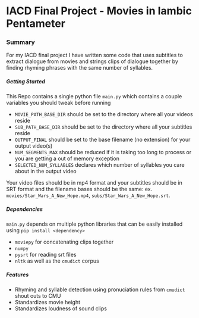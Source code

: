 # IACD Final Project - Movies in Iambic Pentameter

### Summary
For my IACD final project I have written some code that uses subtitles to extract dialogue from movies and strings clips of dialogue together by finding rhyming phrases with the same number of syllables.
##### Getting Started
This Repo contains a single python file `main.py` which contains a couple variables you should tweak before running
 - `MOVIE_PATH_BASE_DIR` should be set to the directory where all your videos reside
 - `SUB_PATH_BASE_DIR` should be set to the directory where all your subtitles reside
 - `OUTPUT_FINAL` should be set to the base filename (no extension) for your output video(s)
 - `NUM_SEGMENTS_MAX` should be reduced if it is taking too long to process or you are getting a out of memory exception
 - `SELECTED_NUM_SYLLABLES` declares which number of syllables you care about in the output video

Your video files should be in mp4 format and your subtitles should be in SRT format and the filename bases should be the same: ex. `movies/Star_Wars_A_New_Hope.mp4`, `subs/Star_Wars_A_New_Hope.srt`.

##### Dependencies
`main.py` depends on multiple python libraries that can be easily installed using `pip install <dependency>`
 - `moviepy` for concatenating clips together
 - `numpy`
 - `pysrt` for reading srt files
 - `nltk` as well as the `cmudict` corpus

##### Features
 - Rhyming and syllable detection using pronuciation rules from `cmudict` shout outs to CMU
 - Standardizes movie height
 - Standardizes loudness of sound clips
